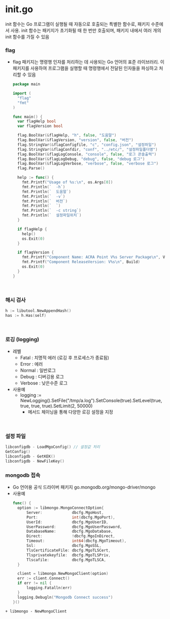
# init.go

init 함수는 Go 프로그램이 실행될 때 자동으로 호출되는 특별한 함수로, 패키지 수준에서 사용. init 함수는 패키지가 초기화될 때 한 번만 호출되며, 패키지 내에서 여러 개의 init 함수를 가질 수 있음

### flag
  + flag 패키지는 명령행 인자를 처리하는 데 사용되는 Go 언어의 표준 라이브러리. 이 패키지를 사용하여 프로그램을 실행할 때 명령행에서 전달된 인자들을 파싱하고 처리할 수 있음
    ```go
    package main

    import (
      "flag"
      "fmt"
    )

    func main() {
      var flagHelp bool
      var flagVersion bool

      flag.BoolVar(&flagHelp, "h", false, "도움말")
      flag.BoolVar(&flagVersion, "version", false, "버전")
      flag.StringVar(&flagConfigfile, "c", "config.json", "설정파일")
      flag.StringVar(&flagConfdir, "conf", "../etc/", "설정파일폴더명")
      flag.BoolVar(&flagLogConsole, "console", false, "로그 콘솔출력")
      flag.BoolVar(&flagLogDebug, "debug", false, "debug 로그")
      flag.BoolVar(&flagLogVerbose, "verbose", false, "verbose 로그")
      flag.Parse()

      help := func() {
        fmt.Printf("Usage of %s:\n", os.Args[0])
        fmt.Println(`  -h`)
        fmt.Println(`  도움말`)
        fmt.Println(`  -v`)
        fmt.Println(`  버전`)
        fmt.Println(`  `)
        fmt.Println(`  -c string`)
        fmt.Println(`  설정파일위치`)
      }

      if flagHelp {
        help()
        os.Exit(0)
      }

      if flagVersion {
        fmt.Printf("Component Name: ACRA Point V%s Server Package\n", Version)
        fmt.Printf("Component ReleaseVersion: V%s\n", Build)
        os.Exit(0)
      }
    }
    ```
<br/>

### 해시 검사
  ```go
  h := libutool.NewAppendHash() 
  has := h.Has(self)
  ```
<br/>

### 로깅 (logging)
  + 레벨
    - Fatal : 치명적 에러 (로깅 후 프로세스가 종료됨)
    - Error : 에러
    - Normal : 일반로그
    - Debug : 디버깅용 로그
    - Verbose : 낮은수준 로그
  + 사용예
    - logging := NewLogging().SetFile("/tmp/a.log").SetConsole(true).SetLevel(true, true, true, true).SetLimit(2, 50000)
	    * 메서드 체이닝을 통해 다양한 로깅 설정을 지정
<br/>

### 설정 파일
  ```go
  libconfigdb - LoadMgoConfig() // 설정값 처리
  GetConfig()
  libconfigdb - GetKEK()
  libconfigdb - NewFileKey()
  ```
  
### mongodb 접속
  + Go 언어용 공식 드라이버 패키지 go.mongodb.org/mongo-driver/mongo
  + 사용예
    ```go title="init.go"
    func() {
      option := libmongo.MongoConnectOption{
          Server:             dbcfg.MgoHost,
          Port:               int(dbcfg.MgoPort),
          UserId:             dbcfg.MgoUserID,
          UserPassword:       dbcfg.MgoUserPassword,
          DatabaseName:       dbcfg.MgoDatabase,
          Direct:             !dbcfg.MgoInDirect,
          Timeout:            int64(dbcfg.MgoTimeout),
          Ssl:                dbcfg.MgoSSL,
          TlsCertificateFile: dbcfg.MgoTLSCert,
          Tlsprivatekeyfile:  dbcfg.MgoTLSPriv,
          Tlscafile:          dbcfg.MgoTLSCA,
      }

      client = libmongo.NewMongoClient(option)
      err := client.Connect()
      if err != nil {
          logging.Fatalln(err)
      }
      logging.Debugln("Mongodb Connect success")
    }()
  ```
  + libmongo - NewMongoClient